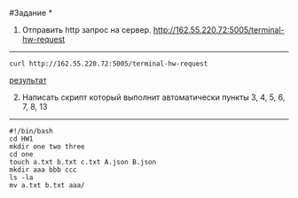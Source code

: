 #Задание *

1) Отправить http запрос на сервер.
http://162.55.220.72:5005/terminal-hw-request
___
    curl http://162.55.220.72:5005/terminal-hw-request
 [результат](https://github.com/Evgeniy3891/HomeWork/blob/main/first_request.png) 


2) Написать скрипт который выполнит автоматически пункты 3, 4, 5, 6, 7, 8, 13

___

    #!/bin/bash
    cd HW1
    mkdir one two three
    cd one
    touch a.txt b.txt c.txt A.json B.json
    mkdir aaa bbb ccc
    ls -la
    mv a.txt b.txt aaa/

    
